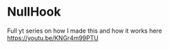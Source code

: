# NullHook
Full yt series on how I made this and how it works here https://youtu.be/KNGr4m99PTU <br>
